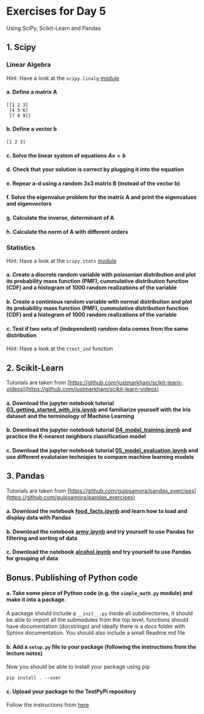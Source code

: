 # Exercises for Day 5
Using SciPy, Scikit-Learn and Pandas

## 1. Scipy

### Linear Algebra
Hint: Have a look at the ```scipy.linalg``` [module](https://docs.scipy.org/doc/scipy/reference/linalg.html)

#### a. Define a matrix A
```
[[1 2 3]
 [4 5 6]
 [7 8 9]]
```

#### b. Define a vector b
```
[1 2 3]
```

#### c. Solve the linear system of equations $A x = b$

#### d. Check that your solution is correct by plugging it into the equation

#### e. Repear a-d using a random 3x3 matrix B (instead of the vector b)

#### f. Solve the eigenvalue problem for the matrix A and print the eigenvalues and eigenvectors

#### g. Calculate the inverse, determinant of A

#### h. Calculate the norm of A with different orders


### Statistics
Hint: Have a look at the ```scipy.stats``` [module](https://docs.scipy.org/doc/scipy/reference/stats.html)

#### a. Create a discrete random variable with poissonian distribution and plot its probability mass function (PMF), cummulative distribution function (CDF) and a histogram of 1000 random realizations of the variable

#### b. Create a continious random variable with normal distribution and plot its probability mass function (PMF), cummulative distribution function (CDF) and a histogram of 1000 random realizations of the variable

#### c. Test if two sets of (independent) random data comes from the same distribution
Hint: Have a look at the ```ttest_ind``` function


## 2. Scikit-Learn 
Tutorials are taken from [https://github.com/justmarkham/scikit-learn-videos](https://github.com/justmarkham/scikit-learn-videos)

#### a. Download the jupyter notebook tutorial [03_getting_started_with_iris.ipynb](https://github.com/justmarkham/scikit-learn-videos/blob/master/03_getting_started_with_iris.ipynb) and familiarize yourself with the Iris dataset and the terminology of Machine Learning

#### b. Download the jupyter notebook tutorial [04_model_training.ipynb](https://github.com/justmarkham/scikit-learn-videos/blob/master/04_model_training.ipynb) and practice the K-nearest neighbors classification model

#### c. Download the jupyter notebook tutorial [05_model_evaluation.ipynb](https://github.com/justmarkham/scikit-learn-videos/blob/master/05_model_evaluation.ipynb) and use different evalutaion techniqies to compare machine learning models


## 3. Pandas
Tutorials are taken from [https://github.com/guipsamora/pandas_exercises](https://github.com/guipsamora/pandas_exercises)

#### a. Download the notebook [food_facts.ipynb](food_facts.ipynb) and learn how to load and display data with Pandas

#### b. Download the notebook [army.ipynb](army.ipynb) and try yourself to use Pandas for filtering and sorting of data

#### c. Download the notebook [alcohol.ipynb](alcohol.ipynb) and try yourself to use Pandas for grouping of data


## Bonus. Publishing of Python code 

#### a. Take some piece of Python code (e.g. the ```simple_math.py``` module) and make it into a package.
A package should include a ```__init__.py``` inside all subdirectories, it should be able to import all the submodules from the top level, functions should have documentation (docstrings) and ideally there is a docs folder with Sphinx documentation. You should also include a small Readme.md file

#### b. Add a ```setup.py``` file to your package (following the instructions from the lecture notes)
Now you should be able to install your package using pip

```
pip install . --user
```

#### c. Upload your package to the TestPyPi repository
Follow the instructions from [here](https://packaging.python.org/guides/using-testpypi/)


